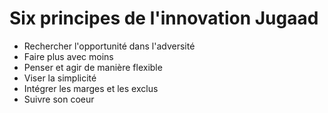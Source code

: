 # Six principes de l'innovation Jugaad

- Rechercher l'opportunité dans l'adversité
- Faire plus avec moins
- Penser et agir de manière flexible
- Viser la simplicité
- Intégrer les marges et les exclus
- Suivre son coeur
